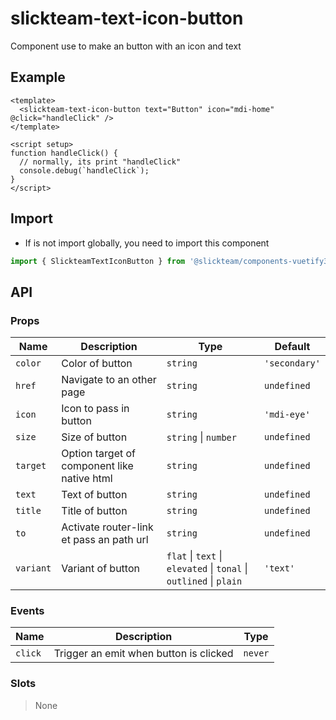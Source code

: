 # slickteam-text-icon-button

Component use to make an button with an icon and text

## Example

```vue
<template>
  <slickteam-text-icon-button text="Button" icon="mdi-home" @click="handleClick" />
</template>

<script setup>
function handleClick() {
  // normally, its print "handleClick"
  console.debug(`handleClick`);
}
</script>
```

## Import

- If is not import globally, you need to import this component

```js
import { SlickteamTextIconButton } from '@slickteam/components-vuetify3';
```

## API

### Props

| Name      | Description                                 | Type                                                               | Default       |
| --------- | ------------------------------------------- | ------------------------------------------------------------------ | ------------- |
| `color`   | Color of button                             | `string`                                                           | `'secondary'` |
| `href`    | Navigate to an other page                   | `string`                                                           | `undefined`   |
| `icon`    | Icon to pass in button                      | `string`                                                           | `'mdi-eye'`   |
| `size`    | Size of button                              | `string` \| `number`                                               | `undefined`   |
| `target`  | Option target of component like native html | `string`                                                           | `undefined`   |
| `text`    | Text of button                              | `string`                                                           | `undefined`   |
| `title`   | Title of button                             | `string`                                                           | `undefined`   |
| `to`      | Activate router-link et pass an path url    | `string`                                                           | `undefined`   |
| `variant` | Variant of button                           | `flat` \| `text` \| `elevated` \| `tonal` \| `outlined` \| `plain` | `'text'`      |

### Events

| Name    | Description                            | Type    |
| ------- | -------------------------------------- | ------- |
| `click` | Trigger an emit when button is clicked | `never` |

### Slots

> None
